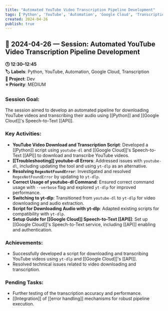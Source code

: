 ```yaml
---
title: "Automated YouTube Video Transcription Pipeline Development"
tags: ['Python', 'YouTube', 'Automation', 'Google Cloud', 'Transcription']
created: 2024-04-26
publish: true
---
```


## 📅 2024-04-26 — Session: Automated YouTube Video Transcription Pipeline Development

**🕒 12:30–12:45**  
**🏷️ Labels**: Python, YouTube, Automation, Google Cloud, Transcription  
**📂 Project**: Dev  
**⭐ Priority**: MEDIUM  


### Session Goal:
The session aimed to develop an automated pipeline for downloading YouTube videos and transcribing their audio using [[Python]] and [[Google Cloud]]'s Speech-to-Text [[API]].

### Key Activities:
- **YouTube Video Download and Transcription Script**: Developed a [[Python]] script using `youtube-dl` and [[Google Cloud]]'s Speech-to-Text [[API]] to download and transcribe YouTube videos.
- **[[Troubleshooting]] youtube-dl Errors**: Addressed issues with `youtube-dl`, including updating the tool and using `yt-dlp` as an alternative.
- **Resolving `RegexNotFoundError`**: Investigated and resolved `RegexNotFoundError` by updating to `yt-dlp`.
- **Correct Usage of youtube-dl Command**: Ensured correct command usage with `--verbose` flag and explored `yt-dlp` for improved performance.
- **Switching to yt-dlp**: Transitioned from `youtube-dl` to `yt-dlp` for video downloading and audio extraction.
- **Script for Downloading Audio with yt-dlp**: Adapted existing scripts for compatibility with `yt-dlp`.
- **Setup Guide for [[Google Cloud]] Speech-to-Text [[API]]**: Set up [[Google Cloud]]'s Speech-to-Text service, including [[API]] enabling and authentication.

### Achievements:
- Successfully developed a script for downloading and transcribing YouTube videos using `yt-dlp` and [[Google Cloud]]'s [[API]].
- Resolved technical issues related to video downloading and transcription.

### Pending Tasks:
- Further testing of the transcription accuracy and performance.
- [[Integration]] of [[error handling]] mechanisms for robust pipeline execution.
